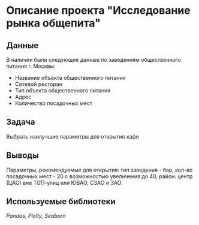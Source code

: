 # Описание проекта "Исследование рынка общепита"

## Данные
В наличии были следующие данные по заведениям общественного питания г. Москвы:
- Название объекта общественного питания
- Сетевой ресторан
- Тип объекта общественного питания
- Адрес
- Количество посадочных мест

## Задача
Выбрать наилучшие параметры для открытия кафе

## Выводы
Параметры, рекомендуемые для открытия: тип заведения - бар, кол-во посадочных мест - 20 с возможностью увеличения до 40, район: центр (ЦАО) вне ТОП-улиц или ЮВАО, СЗАО и ЗАО.

## Используемые библиотеки
*Pandas, Plotly, Seaborn*
